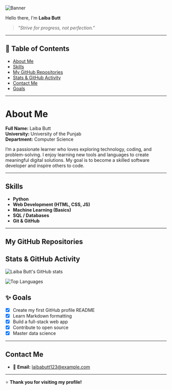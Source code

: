 ![Banner](https://media.giphy.com/media/L1R1tvI9svkIWwpVYr/giphy.gif)

Hello there, I'm **Laiba Butt**  

> _"Strive for progress, not perfection."_  

---

## 🧭 Table of Contents
- [About Me](#-about-me)
- [Skills](#%EF%B8%8F-skills)
- [My GitHub Repositories](#-my-github-repositories)
- [Stats & GitHub Activity](#-stats--github-activity)
- [Contact Me](#-contact-me)
- [Goals](#-goals)

---

# About Me  
**Full Name:** Laiba Butt  
**University:** University of the Punjab  
**Department:** Computer Science  

I’m a passionate learner who loves exploring technology, coding, and problem-solving. I enjoy learning new tools and languages to create meaningful digital solutions. My goal is to become a skilled software developer and inspire others to code.  

---

## Skills  
-  **Python**  
-  **Web Development (HTML, CSS, JS)**  
-  **Machine Learning (Basics)**  
-  **SQL / Databases**  
-  **Git & GitHub**

---

## My GitHub Repositories  


## Stats & GitHub Activity  

![Laiba Butt's GitHub stats](https://github-readme-stats.vercel.app/api?username=LaibaButt&show_icons=true&theme=radical)  

![Top Languages](https://github-readme-stats.vercel.app/api/top-langs/?username=LaibaButt&layout=compact&theme=radical)


## ✨ Goals  
- [x] Create my first GitHub profile README  
- [x] Learn Markdown formatting  
- [x] Build a full-stack web app  
- [x] Contribute to open source  
- [x] Master data science  

---

##  Contact Me  
- 📧 **Email:** [laibabutt123@example.com](mailto:li4673685@gmail.com) 

---

⭐ **Thank you for visiting my profile!**  
